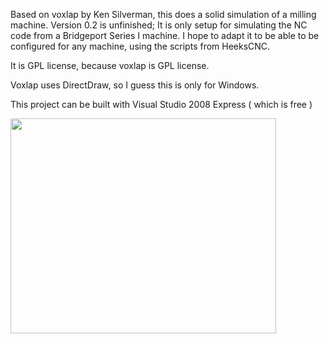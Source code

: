 Based on voxlap by Ken Silverman, this does a solid simulation of a milling machine.
Version 0.2 is unfinished; It is only setup for simulating the NC code from a Bridgeport Series I machine. I hope to adapt it to be able to be configured for any machine, using the scripts from HeeksCNC.

It is GPL license, because voxlap is GPL license.

Voxlap uses DirectDraw, so I guess this is only for Windows.

This project can be built with Visual Studio 2008 Express ( which is free )

<a href='http://www.youtube.com/watch?feature=player_embedded&v=D1nCYwy8Etc' target='_blank'><img src='http://img.youtube.com/vi/D1nCYwy8Etc/0.jpg' width='425' height=344 /></a>